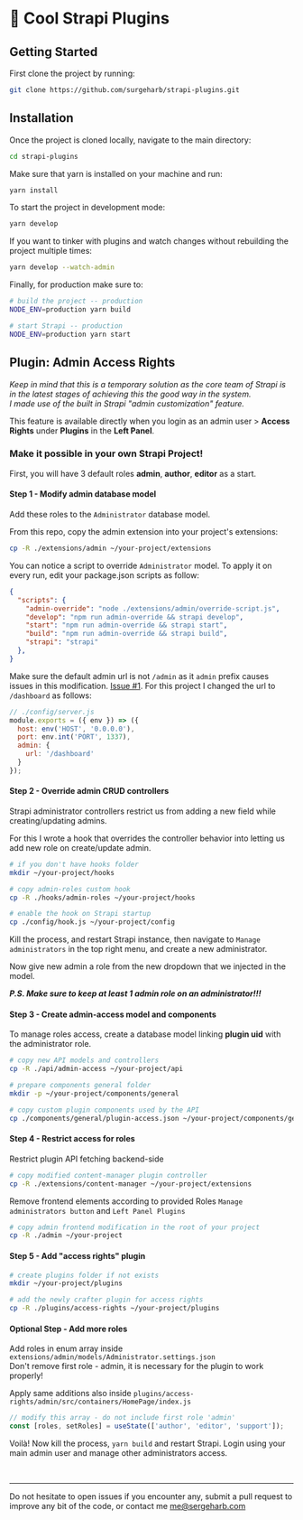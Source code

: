 # 🚀 Cool Strapi Plugins

## Getting Started

First clone the project by running:

```bash
git clone https://github.com/surgeharb/strapi-plugins.git
```

## Installation

Once the project is cloned locally, navigate to the main directory:

```bash
cd strapi-plugins
```

Make sure that yarn is installed on your machine and run:

```bash
yarn install
```

To start the project in development mode:

```bash
yarn develop
```

If you want to tinker with plugins and watch changes without rebuilding the project multiple times:

```bash
yarn develop --watch-admin
```

Finally, for production make sure to:

```bash
# build the project -- production
NODE_ENV=production yarn build

# start Strapi -- production
NODE_ENV=production yarn start
```

## Plugin: Admin Access Rights
*Keep in mind that this is a temporary solution as the core team of Strapi is in the latest stages of achieving this the good way in the system. <br>
I made use of the built in Strapi "admin customization" feature.*

This feature is available directly when you login as an admin user > **Access Rights** under **Plugins** in the **Left Panel**.

### Make it possible in your own Strapi Project!

First, you will have 3 default roles **admin**, **author**, **editor** as a start.

#### Step 1 - Modify admin database model
Add these roles to the `Administrator` database model.

From this repo, copy the admin extension into your project's extensions:
```bash
cp -R ./extensions/admin ~/your-project/extensions
```

You can notice a script to override `Administrator` model.
To apply it on every run, edit your package.json scripts as follow:

```json
{
  "scripts": {
    "admin-override": "node ./extensions/admin/override-script.js",
    "develop": "npm run admin-override && strapi develop",
    "start": "npm run admin-override && strapi start",
    "build": "npm run admin-override && strapi build",
    "strapi": "strapi"
  },
}
```

Make sure the default admin url is not `/admin` as it `admin` prefix causes issues in this modification. [Issue #1](https://github.com/surgeharb/strapi-plugins/issues/1).
For this project I changed the url to `/dashboard` as follows:

```js
// ./config/server.js
module.exports = ({ env }) => ({
  host: env('HOST', '0.0.0.0'),
  port: env.int('PORT', 1337),
  admin: {
    url: '/dashboard'
  }
});
```

#### Step 2 - Override admin CRUD controllers

Strapi administrator controllers restrict us from adding a new field while creating/updating admins.

For this I wrote a hook that overrides the controller behavior into letting us add new role on create/update admin.

```bash
# if you don't have hooks folder
mkdir ~/your-project/hooks

# copy admin-roles custom hook
cp -R ./hooks/admin-roles ~/your-project/hooks

# enable the hook on Strapi startup
cp ./config/hook.js ~/your-project/config
```

Kill the process, and restart Strapi instance, then navigate to `Manage administrators` in the top right menu, and create a new administrator.

Now give new admin a role from the new dropdown that we injected in the model.

***P.S. Make sure to keep at least 1 admin role on an administrator!!!***

#### Step 3 - Create admin-access model and components

To manage roles access, create a database model linking **plugin uid** with the administrator role.

```bash
# copy new API models and controllers
cp -R ./api/admin-access ~/your-project/api

# prepare components general folder
mkdir -p ~/your-project/components/general

# copy custom plugin components used by the API
cp ./components/general/plugin-access.json ~/your-project/components/general
```

#### Step 4 - Restrict access for roles

Restrict plugin API fetching backend-side
```bash
# copy modified content-manager plugin controller
cp -R ./extensions/content-manager ~/your-project/extensions
```

Remove frontend elements according to provided Roles `Manage administrators button` and `Left Panel Plugins`

```bash
# copy admin frontend modification in the root of your project
cp -R ./admin ~/your-project
```

#### Step 5 - Add "access rights" plugin
```bash
# create plugins folder if not exists
mkdir ~/your-project/plugins

# add the newly crafter plugin for access rights
cp -R ./plugins/access-rights ~/your-project/plugins
```

#### Optional Step - Add more roles
Add roles in enum array inside `extensions/admin/models/Administrator.settings.json` <br> Don't remove first role - admin, it is necessary for the plugin to work properly!

Apply same additions also inside `plugins/access-rights/admin/src/containers/HomePage/index.js`
```js
// modify this array - do not include first role 'admin'
const [roles, setRoles] = useState(['author', 'editor', 'support']);
```

Voilà! Now kill the process, `yarn build` and restart Strapi.
Login using your main admin user and manage other administrators access.

<br>

---

Do not hesitate to open issues if you encounter any, submit a pull request to improve any bit of the code, or contact me [me@sergeharb.com](mailto:me@sergeharb.com)

